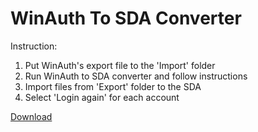 # WinAuth To SDA Converter

Instruction:
1. Put WinAuth's export file to the 'Import' folder
2. Run WinAuth to SDA converter and follow instructions
3. Import files from 'Export' folder to the SDA
4. Select 'Login again' for each account


[Download](https://github.com/pythonrg/WinAuthToSDAConverter/releases/latest)
